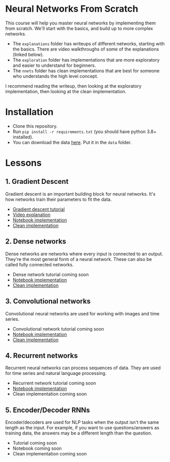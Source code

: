 # Neural Networks From Scratch

This course will help you master neural networks by implementing them from scratch.  We'll start with the basics, and build up to more complex networks.

- The `explanations` folder has writeups of different networks, starting with the basics.  There are video walkthroughs of some of the explanations (linked below).
- The `exploration` folder has implementations that are more exploratory and easier to understand for beginners.
- The `nnets` folder has clean implementations that are best for someone who understands the high level concept.

I recommend reading the writeup, then looking at the exploratory implementation, then looking at the clean implementation. 

# Installation

- Clone this repository.
- Run `pip install -r requirements.txt` (you should have python 3.8+ installed).
- You can download the data [here](https://drive.google.com/drive/folders/1uchDw57-lJ_lA7gqLvUZ9mOy4Ig0rH5y?usp=share_link).  Put it in the `data` folder.

# Lessons

## 1. Gradient Descent

Gradient descent is an important building block for neural networks.  It's how networks train their parameters to fit the data.

- [Gradient descent tutorial](explanations/linreg.ipynb)
- [Video explanation](https://youtu.be/-cs5D91eBLE)
- [Notebook implementation](exploration/linreg/linreg.ipynb)
- [Clean implementation](nnets/dense.py)

## 2. Dense networks

Dense networks are networks where every input is connected to an output.  They're the most general form of a neural network.  These can also be called fully connected networks.

- Dense network tutorial coming soon
- [Notebook implementation](exploration/dense/dense.ipynb)
- [Clean implementation](nnets/dense.py)

## 3. Convolutional networks

Convolutional neural networks are used for working with images and time series.

- Convolutional network tutorial coming soon
- [Notebook implementation](exploration/cnn/cnn.ipynb)
- [Clean implementation](nnets/conv.py)

## 4. Recurrent networks

Recurrent neural networks can process sequences of data.  They are used for time series and natural language processing.

- Recurrent network tutorial coming soon
- [Notebook implementation](exploration/rnn/rnn.ipynb)
- Clean implementation coming soon

## 5.  Encoder/Decoder RNNs

Encoder/decoders are used for NLP tasks when the output isn't the same length as the input.  For example, if you want to use questions/answers as training data, the answers may be a different length than the question.

- Tutorial coming soon
- Notebook coming soon
- Clean implementation coming soon